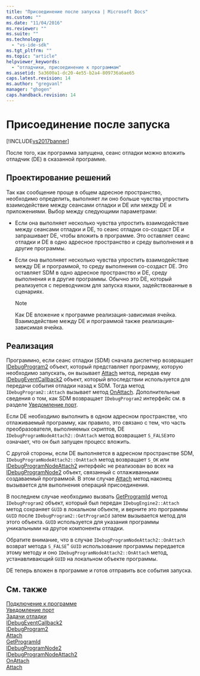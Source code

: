 ```yaml
---
title: "Присоединение после запуска | Microsoft Docs"
ms.custom: ""
ms.date: "11/04/2016"
ms.reviewer: ""
ms.suite: ""
ms.technology: 
  - "vs-ide-sdk"
ms.tgt_pltfrm: ""
ms.topic: "article"
helpviewer_keywords: 
  - "отладчики, присоединение к программам"
ms.assetid: 5a3600a1-dc20-4e55-b2a4-809736a6ae65
caps.latest.revision: 14
ms.author: "gregvanl"
manager: "ghogen"
caps.handback.revision: 14
---
```

# Присоединение после запуска
[!INCLUDE[vs2017banner](../../code-quality/includes/vs2017banner.md)]

После того, как программа запущена, сеанс отладки можно вложить отладчик \(DE\) в сказанной программе.  
  
## Проектирование решений  
 Так как сообщение проще в общем адресное пространство, необходимо определить, выполняет ли оно больше чувства упростить взаимодействие между сеансами отладки и DE или между DE и приложениями.  Выбор между следующими параметрами:  
  
-   Если она выполняет несколько чувства упростить взаимодействие между сеансами отладки и DE, то сеанс отладки co\-создаст DE и запрашивает DE, чтобы вложить в программе.  Это оставляет сеанс отладки и DE в одно адресное пространство и среду выполнения и в другие программы.  
  
-   Если она выполняет несколько чувства упростить взаимодействие между DE и программой, то среду выполнения co\-создаст DE.  Это оставляет SDM в одно адресное пространство и DE, среду выполнения и в другие программы.  Обычно это DE, который реализуется с переводчиком для запуска языки, задействованные в сценариях.  
  
    > [!NOTE]
    >  Как DE вложение к программе реализация\-зависимая ячейка.  Взаимодействие между DE и программой также реализация\-зависимая ячейка.  
  
## Реализация  
 Программно, если сеанс отладки \(SDM\) сначала диспетчер возвращает [IDebugProgram2](../../extensibility/debugger/reference/idebugprogram2.md) объект, который представляет программу, которую необходимо запускать, он вызывает  [Attach](../../extensibility/debugger/reference/idebugprogram2-attach.md) метод, передав ему  [IDebugEventCallback2](../../extensibility/debugger/reference/idebugeventcallback2.md) объект, который впоследствии используется для передачи события отладки назад к SDM.  Тогда метод `IDebugProgram2::Attach` вызывает метод [OnAttach](../../extensibility/debugger/reference/idebugprogramnodeattach2-onattach.md).  Дополнительные сведения о том, как SDM возвращает `IDebugProgram2` интерфейс см. в разделе  [Уведомление порт](../../extensibility/debugger/notifying-the-port.md).  
  
 Если DE необходимо выполнить в одном адресном пространстве, что отлаживаемый программу, как правило, это связано с тем, что часть преобразователя, выполняемых скриптов, DE `IDebugProgramNodeAttach2::OnAttach` метод возвращает  `S_FALSE`это означает, что он был запущен процесс вложить.  
  
 С другой стороны, если DE выполняется в адресном пространстве SDM, `IDebugProgramNodeAttach2::OnAttach` метод возвращает  `S_OK` или  [IDebugProgramNodeAttach2](../../extensibility/debugger/reference/idebugprogramnodeattach2.md) интерфейс не реализован во всех на  [IDebugProgramNode2](../../extensibility/debugger/reference/idebugprogramnode2.md) объект, связанный с отлаживанными создаваемый программой.  В этом случае [Attach](../../extensibility/debugger/reference/idebugengine2-attach.md) метод наконец вызывается для выполнения операций присоединения.  
  
 В последнем случае необходимо вызвать [GetProgramId](../../extensibility/debugger/reference/idebugprogram2-getprogramid.md) метод  `IDebugProgram2` объект, который был передан  `IDebugEngine2::Attach` метод сохраняет  `GUID` в локальном объекте, и верните это программы  `GUID` после  `IDebugProgram2::GetProgramId` затем вызывается метод для этого объекта.  `GUID` используется для указания программы уникальными на другое компоненты отладки.  
  
 Обратите внимание, что в случае `IDebugProgramNodeAttach2::OnAttach` возврат метода  `S_FALSE`"  `GUID` использование программы передается этому методу и оно  `IDebugProgramNodeAttach2::OnAttach` метод, устанавливающий  `GUID` на локальном объекте программы.  
  
 DE теперь вложен в программе и готов отправить все события запуска.  
  
## См. также  
 [Подключение к программе](../../extensibility/debugger/attaching-directly-to-a-program.md)   
 [Уведомление порт](../../extensibility/debugger/notifying-the-port.md)   
 [Задачи отладки](../../extensibility/debugger/debugging-tasks.md)   
 [IDebugEventCallback2](../../extensibility/debugger/reference/idebugeventcallback2.md)   
 [IDebugProgram2](../../extensibility/debugger/reference/idebugprogram2.md)   
 [Attach](../../extensibility/debugger/reference/idebugprogram2-attach.md)   
 [GetProgramId](../../extensibility/debugger/reference/idebugprogram2-getprogramid.md)   
 [IDebugProgramNode2](../../extensibility/debugger/reference/idebugprogramnode2.md)   
 [IDebugProgramNodeAttach2](../../extensibility/debugger/reference/idebugprogramnodeattach2.md)   
 [OnAttach](../../extensibility/debugger/reference/idebugprogramnodeattach2-onattach.md)   
 [Attach](../../extensibility/debugger/reference/idebugengine2-attach.md)